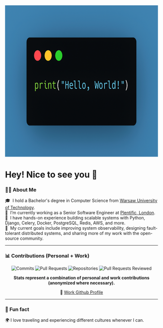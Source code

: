 <p align="center">
  <img src="./hello_world.png" alt="Hello World" width="650" height="500"/>
</p>

# Hey! Nice to see you 👋

### 🧑‍💻 About Me 
🎓 &nbsp;I hold a Bachelor's degree in Computer Science from [Warsaw University of Technology](https://eng.pw.edu.pl/).\
🏢 &nbsp;I’m currently working as a Senior Software Engineer at [Plentific, London](https://www.plentific.com/).\
🚀 &nbsp;I have hands-on experience building scalable systems with Python, Django, Celery, Docker, PostgreSQL, Redis, AWS, and more.\
🎯 &nbsp;My current goals include improving system observability, designing fault-tolerant distributed systems, and sharing more of my work with the open-source community.

---

### 📊 Contributions (Personal + Work)
<p align="center">
  <img src="https://img.shields.io/badge/Commits-2000%2B-brightgreen?style=for-the-badge&logo=github" alt="Commits">
  <img src="https://img.shields.io/badge/PRs-1000%2B-blue?style=for-the-badge&logo=github" alt="Pull Requests">
  <img src="https://img.shields.io/badge/Repos-40%2B-orange?style=for-the-badge&logo=github" alt="Repositories">
  <img src="https://img.shields.io/badge/PRs%20Reviewed-300%2B-purple?style=for-the-badge&logo=github" alt="Pull Requests Reviewed">
</p>
<p align="center">
  <b>Stats represent a combination of personal and work contributions (anonymized where necessary).</b>  
</p>
<p align="center">
  🔗 <a href="https://github.com/sammyPlentific" target="_blank">Work Github Profile</a>
</p>

---

### 🌱 Fun fact  
🌍 I love traveling and experiencing different cultures whenever I can.
